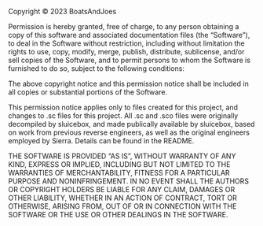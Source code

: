 Copyright © 2023 BoatsAndJoes

Permission is hereby granted, free of charge, to any person obtaining a copy of this software and associated documentation files (the “Software”), to deal in the Software without restriction, including without limitation the rights to use, copy, modify, merge, publish, distribute, sublicense, and/or sell copies of the Software, and to permit persons to whom the Software is furnished to do so, subject to the following conditions:

The above copyright notice and this permission notice shall be included in all copies or substantial portions of the Software.

This permission notice applies only to files created for this project, and changes to .sc files for this project. All .sc and .sco files were  originally decompiled by sluicebox, and made publically available by sluicebox, based on work from previous reverse engineers, as well as the original engineers employed by Sierra. Details can be found in the README.

THE SOFTWARE IS PROVIDED “AS IS”, WITHOUT WARRANTY OF ANY KIND, EXPRESS OR IMPLIED, INCLUDING BUT NOT LIMITED TO THE WARRANTIES OF MERCHANTABILITY, FITNESS FOR A PARTICULAR PURPOSE AND NONINFRINGEMENT. IN NO EVENT SHALL THE AUTHORS OR COPYRIGHT HOLDERS BE LIABLE FOR ANY CLAIM, DAMAGES OR OTHER LIABILITY, WHETHER IN AN ACTION OF CONTRACT, TORT OR OTHERWISE, ARISING FROM, OUT OF OR IN CONNECTION WITH THE SOFTWARE OR THE USE OR OTHER DEALINGS IN THE SOFTWARE.